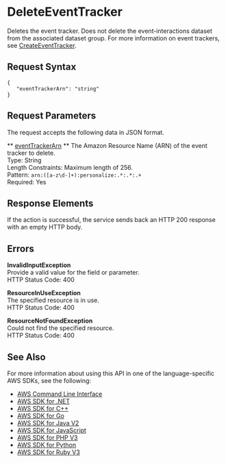 # DeleteEventTracker<a name="API_DeleteEventTracker"></a>

Deletes the event tracker\. Does not delete the event\-interactions dataset from the associated dataset group\. For more information on event trackers, see [CreateEventTracker](API_CreateEventTracker.md)\.

## Request Syntax<a name="API_DeleteEventTracker_RequestSyntax"></a>

```
{
   "eventTrackerArn": "string"
}
```

## Request Parameters<a name="API_DeleteEventTracker_RequestParameters"></a>

The request accepts the following data in JSON format\.

 ** [eventTrackerArn](#API_DeleteEventTracker_RequestSyntax) **   <a name="personalize-DeleteEventTracker-request-eventTrackerArn"></a>
The Amazon Resource Name \(ARN\) of the event tracker to delete\.  
Type: String  
Length Constraints: Maximum length of 256\.  
Pattern: `arn:([a-z\d-]+):personalize:.*:.*:.+`   
Required: Yes

## Response Elements<a name="API_DeleteEventTracker_ResponseElements"></a>

If the action is successful, the service sends back an HTTP 200 response with an empty HTTP body\.

## Errors<a name="API_DeleteEventTracker_Errors"></a>

 **InvalidInputException**   
Provide a valid value for the field or parameter\.  
HTTP Status Code: 400

 **ResourceInUseException**   
The specified resource is in use\.  
HTTP Status Code: 400

 **ResourceNotFoundException**   
Could not find the specified resource\.  
HTTP Status Code: 400

## See Also<a name="API_DeleteEventTracker_SeeAlso"></a>

For more information about using this API in one of the language\-specific AWS SDKs, see the following:
+  [ AWS Command Line Interface](https://docs.aws.amazon.com/goto/aws-cli/personalize-2018-05-22/DeleteEventTracker) 
+  [ AWS SDK for \.NET](https://docs.aws.amazon.com/goto/DotNetSDKV3/personalize-2018-05-22/DeleteEventTracker) 
+  [ AWS SDK for C\+\+](https://docs.aws.amazon.com/goto/SdkForCpp/personalize-2018-05-22/DeleteEventTracker) 
+  [ AWS SDK for Go](https://docs.aws.amazon.com/goto/SdkForGoV1/personalize-2018-05-22/DeleteEventTracker) 
+  [ AWS SDK for Java V2](https://docs.aws.amazon.com/goto/SdkForJavaV2/personalize-2018-05-22/DeleteEventTracker) 
+  [ AWS SDK for JavaScript](https://docs.aws.amazon.com/goto/AWSJavaScriptSDK/personalize-2018-05-22/DeleteEventTracker) 
+  [ AWS SDK for PHP V3](https://docs.aws.amazon.com/goto/SdkForPHPV3/personalize-2018-05-22/DeleteEventTracker) 
+  [ AWS SDK for Python](https://docs.aws.amazon.com/goto/boto3/personalize-2018-05-22/DeleteEventTracker) 
+  [ AWS SDK for Ruby V3](https://docs.aws.amazon.com/goto/SdkForRubyV3/personalize-2018-05-22/DeleteEventTracker) 